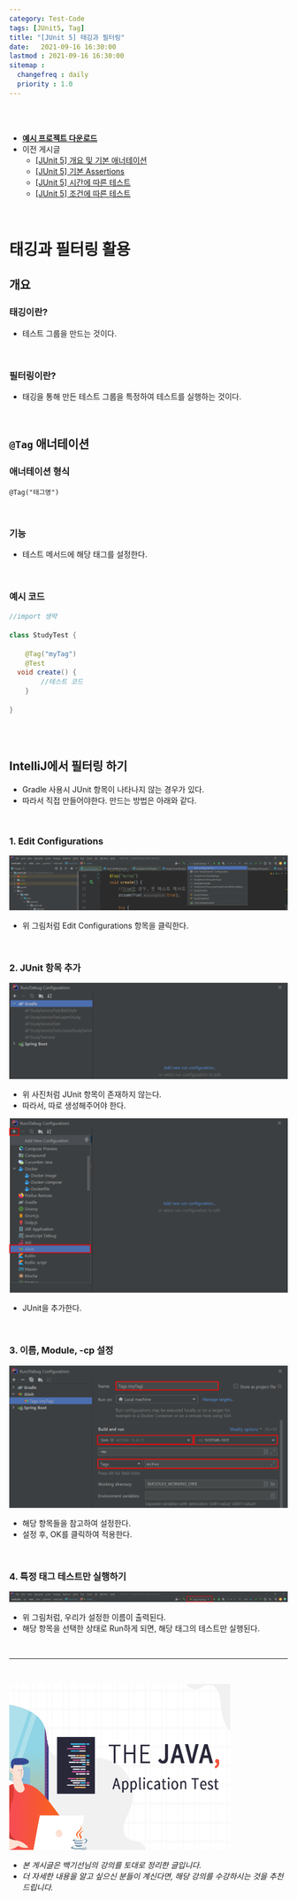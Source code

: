 ```yaml
---
category: Test-Code
tags: [JUnit5, Tag]
title: "[JUnit 5] 태깅과 필터링"
date:   2021-09-16 16:30:00 
lastmod : 2021-09-16 16:30:00
sitemap :
  changefreq : daily
  priority : 1.0
---
```


<br/><br/>

- **[예시 프로젝트 다운로드](https://github.com/TaegyunWoo/Spring-Test-Code-Example)**
- 이전 게시글
    - [[JUnit 5] 개요 및 기본 애너테이션](https://taegyunwoo.github.io/test-framework/TestFramework_JUnit5_SummaryAndBasicAnnotation)
    - [[JUnit 5] 기본 Assertions](https://taegyunwoo.github.io/test-framework/TestFramework_JUnit5_BasicAssertions)
    - [[JUnit 5] 시간에 따른 테스트](https://taegyunwoo.github.io/test-framework/TestFramework_JUnit5_TimeAssertions)
    - [[JUnit 5] 조건에 따른 테스트](https://taegyunwoo.github.io/test-framework/TestFramework_JUnit5_ConditionalAssertions)

<br/>

# 태깅과 필터링 활용

## 개요

### 태깅이란?

- 테스트 그룹을 만드는 것이다.

<br/>

### 필터링이란?

- 태깅을 통해 만든 테스트 그룹을 특정하여 테스트를 실행하는 것이다.

<br/>

## `@Tag` 애너테이션

### 애너테이션 형식

`@Tag("태그명")`

<br/>

### 기능

- 테스트 메서드에 해당 태그를 설정한다.

<br/>

### 예시 코드

```java
//import 생략

class StudyTest {
	
	@Tag("myTag")
	@Test
  void create() {
		//테스트 코드
	}
 
}
```

<br/><br/>

## IntelliJ에서 필터링 하기

- Gradle 사용시 JUnit 항목이 나타나지 않는 경우가 있다.
- 따라서 직접 만들어야한다. 만드는 방법은 아래와 같다.

<br/>

### 1. Edit Configurations

![Untitled](/assets/img/2021-09-16-TestFramework_JUnit5_Tagging/Untitled%201.png)

- 위 그림처럼 Edit Configurations 항목을 클릭한다.

<br/>

### 2. JUnit 항목 추가

![Untitled](/assets/img/2021-09-16-TestFramework_JUnit5_Tagging/Untitled%202.png)

- 위 사진처럼 JUnit 항목이 존재하지 않는다.
- 따라서, 따로 생성해주어야 한다.

![Untitled](/assets/img/2021-09-16-TestFramework_JUnit5_Tagging/Untitled%203.png)

- JUnit을 추가한다.

<br/>

### 3. 이름, Module, -cp 설정

![Untitled](/assets/img/2021-09-16-TestFramework_JUnit5_Tagging/Untitled%204.png)

- 해당 항목들을 참고하여 설정한다.
- 설정 후, OK를 클릭하여 적용한다.

<br/>

### 4. 특정 태그 테스트만 실행하기

![Untitled](/assets/img/2021-09-16-TestFramework_JUnit5_Tagging/Untitled%205.png)

- 위 그림처럼, 우리가 설정한 이름이 출력된다.
- 해당 항목을 선택한 상태로 Run하게 되면, 해당 태그의 테스트만 실행된다.

<br>

---

<br>

<a href="https://inf.run/htNB"><img src="/assets/img/Inflearn_Java_Test/logo.png" width="400px" height="300px"></a>

- *본 게시글은 백기선님의 강의를 토대로 정리한 글입니다.*
- *더 자세한 내용을 알고 싶으신 분들이 계신다면, 해당 강의를 수강하시는 것을 추천드립니다.*